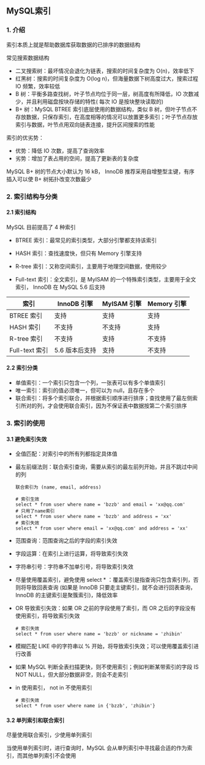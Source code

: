 ## MySQL索引

### 1. 介绍

索引本质上就是帮助数据库获取数据的已排序的数据结构

常见搜索数据结构

- 二叉搜索树：最坏情况会退化为链表，搜索的时间复杂度为 O(n)，效率低下
- 红黑树：搜索的时间复杂度为 O(log n)，但海量数据下树高度过大，搜索过程 IO 频繁，效率较低
- B 树：平衡多路查找树，叶子节点均位于同一层，树高度有所降低，IO 次数减少，并且利用磁盘按块存储的特性( 每次 IO 是按块整块读取的)
- B+ 树：MySQL BTREE 索引底层使用的数据结构，类似 B 树，但叶子节点不存放数据，只保存索引，在高度相等的情况可以放置更多索引；叶子节点存放索引与数据，叶节点用双向链表连接，提升区间搜索的性能

索引的优劣势：

- 优势：降低 IO 次数，提高了查询效率
- 劣势：增加了表占用的空间，提高了更新表的复杂度

MySQL B+ 树的节点大小默认为 16 kB， InnoDB 推荐采用自增整型主键，有序插入可以使 B+ 树拓扑改变次数最少



### 2. 索引结构与分类

#### 2.1 索引结构

MySQL 目前提高了 4 种索引

- BTREE 索引：最常见的索引类型，大部分引擎都支持该索引

- HASH 索引：查找速度快，但只有 Memory 引擎支持
- R-tree 索引：又称空间索引，主要用于地理空间数据，使用较少
- Full-text 索引：全文索引，是 MyISAM 的一个特殊索引类型，主要用于全文索引， InnoDB 在 MySQL 5.6 后支持

| 索引           | InnoDB 引擎    | MyISAM 引擎 | Memory 引擎 |
| -------------- | -------------- | ----------- | ----------- |
| BTREE 索引     | 支持           | 支持        | 支持        |
| HASH 索引      | 不支持         | 不支持      | 支持        |
| R-tree 索引    | 不支持         | 支持        | 不支持      |
| Full-text 索引 | 5.6 版本后支持 | 支持        | 不支持      |

#### 2.2 索引分类

- 单值索引：一个索引只包含一个列，一张表可以有多个单值索引
- 唯一索引：索引的值必须唯一，但可以为 null，且存在多个 
- 联合索引：将多个索引联合，并根据索引顺序进行排序；查找使用了最左侧索引所对的列，才会使用联合索引，因为不保证表中数据按第二个索引排序



### 3. 索引的使用

#### 3.1 避免索引失效

- 全值匹配：对索引中的所有列都指定具体值

- 最左前缀法则：联合索引查询，需要从索引的最左前列开始，并且不跳过中间的列

  ``` mysql
  联合索引为 (name, email, address)
  
  # 索引生效
  select * from user where name = 'bzzb' and email = 'xx@qq.com'
  # 只用了name索引
  select * from user where name = 'bzzb' and address = 'xx'
  # 索引失效
  select * from user where email = 'xx@qq.com' and address = 'xx'
  ```

- 范围查询：范围查询之后的字段的索引失效

- 字段运算：在索引上进行运算，将导致索引失效

- 字符串引号：字符串不加单引号，将导致索引失效

- 尽量使用覆盖索引，避免使用 select * ：覆盖索引是指查询只包含索引列，否则将导致回表查询 (如果是 InnoDB 只要走主键索引，就不会进行回表查询，InnoDB 的主键索引是聚簇索引)，降低效率

- OR 导致索引失效：如果 OR 之前的字段使用了索引，而 OR 之后的字段没有使用索引，将导致索引失效

  ``` mysql
  # 索引失效
  select * from user where name = 'bzzb' or nickname = 'zhibin'
  ```

- 模糊匹配 LIKE 中的字符串以 % 开始，将导致索引失效；可以使用覆盖索引进行改善

- 如果 MySQL 判断全表扫描更快，则不使用索引；例如判断某带索引的字段 IS NOT NULL，但大部分数据非空，则会不走索引

- in 使用索引， not in 不使用索引

  ``` mysql
  # 索引失效
  select * from user where name in {'bzzb', 'zhibin'}
  ```

#### 3.2 单列索引和联合索引

尽量使用联合索引，少使用单列索引

当使用单列索引时，进行查询时，MySQL 会从单列索引中寻找最合适的作为索引，而其他单列索引不会使用